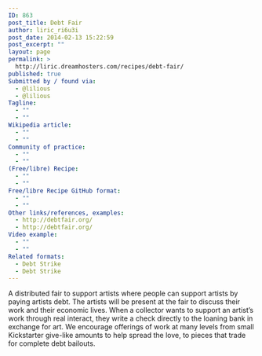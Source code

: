```yaml
---
ID: 863
post_title: Debt Fair
author: liric_ri6u3i
post_date: 2014-02-13 15:22:59
post_excerpt: ""
layout: page
permalink: >
  http://liric.dreamhosters.com/recipes/debt-fair/
published: true
Submitted by / found via:
  - @lilious
  - @lilious
Tagline:
  - ""
  - ""
Wikipedia article:
  - ""
  - ""
Community of practice:
  - ""
  - ""
(Free/libre) Recipe:
  - ""
  - ""
Free/libre Recipe GitHub format:
  - ""
  - ""
Other links/references, examples:
  - http://debtfair.org/
  - http://debtfair.org/
Video example:
  - ""
  - ""
Related formats:
  - Debt Strike
  - Debt Strike
---
```

A distributed fair to support artists where people can support artists by paying artists debt.  The artists will be present at the fair to discuss their work and their economic lives. When a collector wants to support an artist’s work through real interact, they write a check directly to the loaning bank in exchange for art. We encourage offerings of work at many levels from small Kickstarter give-like amounts to help spread the love, to pieces that trade for complete debt bailouts.